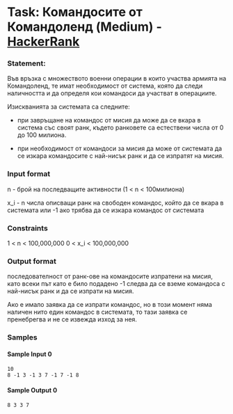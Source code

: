 # Task: Командосите от Командоленд (Medium) - [HackerRank](<https://www.hackerrank.com/contests/sda-2019-2020-test4/challenges/challenge-2273>)


### Statement:

Във връзка с множеството военни операции в които участва армията на Командоленд, те имат необходимост от система, която да следи наличността и да определя кои командоси да участват в операциите.

Изискванията за системата са следните:

 - при завръщане на командос от мисия да може да се вкара в система със своят ранк, където ранковете са естествени числа от 0 до 100 милиона.

 - при необходимост от командоси за мисия да може от системата да се изкара командосите с най-нисък ранк и да се изпратят на мисия.


### Input format

n - брой на последващите активности (1 &lt; n &lt; 100милиона)

x_i -  n числа описващи ранк на свободен командос, който да се вкара в системата или -1 ако трябва да се изкара командос от системата


### Constraints

1 &lt; n &lt; 100,000,000
0 &lt; x_i &lt; 100,000,000

### Output format

последователност от ранк-ове на командосите изпратени на мисия, като всеки път като е било подадено -1 следва да се вземе командоса с най-нисък ранк и да се изпрати на мисия.

Ако е имало заявка да се изпрати командос, но в този момент няма наличен нито един командос в системата, то тази заявка се пренебрегва и не се извежда изход за нея.


### Samples


#### Sample Input 0
```
10
8 -1 3 -1 3 7 -1 7 -1 8 
```

#### Sample Output 0
```
8 3 3 7 
```
